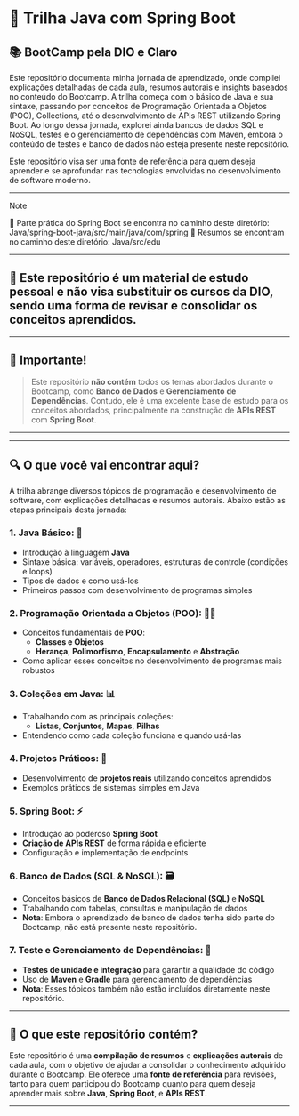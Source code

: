# 🚀 Trilha Java com Spring Boot

## 📚 BootCamp pela DIO e Claro

Este repositório documenta minha jornada de aprendizado, onde compilei explicações detalhadas de cada aula, resumos autorais e insights baseados no conteúdo do Bootcamp. A trilha começa com o básico de Java e sua sintaxe, passando por conceitos de Programação Orientada a Objetos (POO), Collections, até o desenvolvimento de APIs REST utilizando Spring Boot. Ao longo dessa jornada, explorei ainda bancos de dados SQL e NoSQL, testes e o gerenciamento de dependências com Maven, embora o conteúdo de testes e banco de dados não esteja presente neste repositório.

Este repositório visa ser uma fonte de referência para quem deseja aprender e se aprofundar nas tecnologias envolvidas no desenvolvimento de software moderno.

---

> [!NOTE]
> 🚨 Parte prática do Spring Boot se encontra no caminho deste diretório: Java/spring-boot-java/src/main/java/com/spring
> 🚨 Resumos se encontram no caminho deste diretório: Java/src/edu

---

## 🚨 Este repositório é um **material de estudo pessoal** e não visa substituir os cursos da **DIO**, sendo uma forma de **revisar e consolidar** os conceitos aprendidos.


---

## 🚨 Importante!
> Este repositório **não contém** todos os temas abordados durante o Bootcamp, como **Banco de Dados** e **Gerenciamento de Dependências**. Contudo, ele é uma excelente base de estudo para os conceitos abordados, principalmente na construção de **APIs REST** com **Spring Boot**.

---

---

## 🔍 O que você vai encontrar aqui?

A trilha abrange diversos tópicos de programação e desenvolvimento de software, com explicações detalhadas e resumos autorais. Abaixo estão as etapas principais desta jornada:

### 1. **Java Básico**: 🌱

- Introdução à linguagem **Java**
- Sintaxe básica: variáveis, operadores, estruturas de controle (condições e loops)
- Tipos de dados e como usá-los
- Primeiros passos com desenvolvimento de programas simples

### 2. **Programação Orientada a Objetos (POO)**: 🧑‍💻

- Conceitos fundamentais de **POO**:
  - **Classes e Objetos**
  - **Herança**, **Polimorfismo**, **Encapsulamento** e **Abstração**
- Como aplicar esses conceitos no desenvolvimento de programas mais robustos

### 3. **Coleções em Java**: 📊

- Trabalhando com as principais coleções:
  - **Listas**, **Conjuntos**, **Mapas**, **Pilhas**
- Entendendo como cada coleção funciona e quando usá-las

### 4. **Projetos Práticos**: 💼

- Desenvolvimento de **projetos reais** utilizando conceitos aprendidos
- Exemplos práticos de sistemas simples em Java

### 5. **Spring Boot**: ⚡

- Introdução ao poderoso **Spring Boot**
- **Criação de APIs REST** de forma rápida e eficiente
- Configuração e implementação de endpoints

### 6. **Banco de Dados (SQL & NoSQL)**: 🗃️

- Conceitos básicos de **Banco de Dados Relacional (SQL)** e **NoSQL**
- Trabalhando com tabelas, consultas e manipulação de dados
- **Nota**: Embora o aprendizado de banco de dados tenha sido parte do Bootcamp, não está presente neste repositório.

### 7. **Teste e Gerenciamento de Dependências**: 🧪

- **Testes de unidade e integração** para garantir a qualidade do código
- Uso de **Maven** e **Gradle** para gerenciamento de dependências
- **Nota**: Esses tópicos também não estão incluídos diretamente neste repositório.

---

## 📂 O que este repositório contém?

Este repositório é uma **compilação de resumos** e **explicações autorais** de cada aula, com o objetivo de ajudar a consolidar o conhecimento adquirido durante o Bootcamp. Ele oferece uma **fonte de referência** para revisões, tanto para quem participou do Bootcamp quanto para quem deseja aprender mais sobre **Java**, **Spring Boot**, e **APIs REST**.

---


